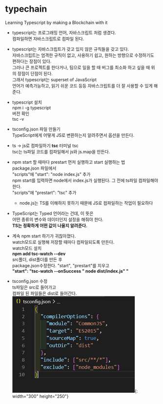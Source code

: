 # typechain

Learning Typescript by making a Blockchain with it

- typescript는 프로그래밍 언어, 자바스크립트 처럼 생겼다.  
  컴파일하면 자바스크립트로 컴파일 된다.

- typescript는 자바스크립트가 갖고 있지 않은 규칙들을 갖고 있다.  
  자바스크립트는 엄격한 규칙이 없고, 사용하기 쉽고, 원하는 방향으로 수정하기도 편하다는 장점이 있다.  
  그러나 큰 프로젝트를 한다거나, 팀으로 일을 할 때 버그를 최소화 하고 싶을 때 위의 장점이 단점이 된다.  
  그래서 typescript는 superset of JavaScript  
  언어가 예측가능하고, 읽기 쉬운 코드 등등 자바스크립트를 더 잘 사용할 수 있게 해준다.

- typescript 설치  
  npm i -g typescript  
  버전 확인  
  tsc -v

- tsconfig.json 파일 만들기  
  TypeScript에게 어떻게 JS로 변환하는지 알려주면서 옵션을 만든다.

- ts -> js로 컴파일하기 **tsc**
  터미널 tsc  
  tsc는 ts파일 코드를 컴파일해서 js와 js.map을 만든다.

- npm start 할 때마다 prestart 먼저 실행하고 start 실행하는 법  
  package.json 파일에서  
  "scripts"에 "start": "node index.js" 추가  
  npm start를 입력하면 node에서 index.js가 실행된다.
  그 전에 ts파일 컴파일해야한다.  
  "scripts"에 "prestart": "tsc" 추가

  - node.js는 TS를 이해하지 못하기 때문에 JS로 컴파일하는 작업이 필요하다

- TypeScript는 Typed 언어라는 건데, 이 뜻은  
  어떤 종류의 변수와 데이터인지 설정을 해줘야 한다.  
  **TS는 정확하게 어떤 값이 나올지 알려준다.**

- 계속 npm start 하기가 귀찮아졌다.  
  watch모드로 실행해 저장할 때마다 컴파일되도록 만든다.  
  watch모드 설치  
  **npm add tsc-watch --dev**  
  src폴더, dist폴더를 만든 후  
  package.json수정한다. "start", "prestart"를 지우고  
  **"start": "tsc-watch --onSuccess \" node dist/index.js\" "**

- tsconfig.json 수정  
  ts파일은 src로 들어가고  
  컴파일 된 파일들은 dist로 들어간다.  
  ![cap1](./image/cap1.PNG){: width="300" height="250"}
